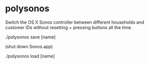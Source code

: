 polysonos
=========

Switch the OS X Sonos controller between different households and customer IDs without resetting + pressing buttons all the time.

./polysonos save [name]

(shut down Sonos.app)

./polysonos load [name]
